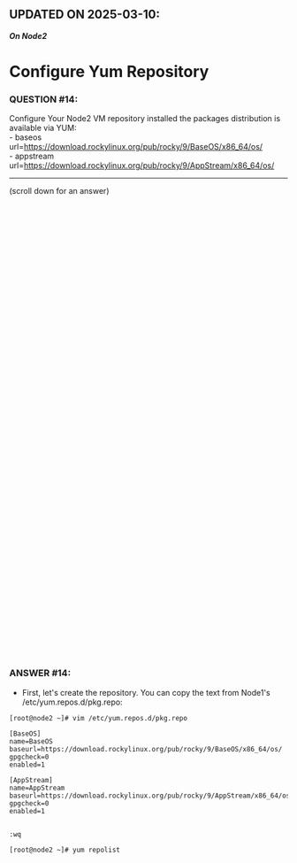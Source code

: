 ## UPDATED ON 2025-03-10:

***On Node2***

# Configure Yum Repository

### QUESTION #14:
Configure Your Node2 VM repository installed the packages distribution is available via YUM: \
     - baseos url=https://download.rockylinux.org/pub/rocky/9/BaseOS/x86_64/os/ \
     - appstream url=https://download.rockylinux.org/pub/rocky/9/AppStream/x86_64/os/ 

***
(scroll down for an answer)

<br/><br/><br/><br/><br/><br/><br/><br/><br/><br/><br/><br/><br/><br/><br/><br/><br/><br/><br/><br/><br/><br/><br/><br/>
<br/><br/><br/><br/><br/><br/><br/><br/><br/><br/><br/><br/><br/><br/><br/><br/><br/><br/><br/><br/><br/><br/><br/><br/>

### ANSWER #14:

* First, let's create the repository.  You can copy the text from Node1's /etc/yum.repos.d/pkg.repo:
```
[root@node2 ~]# vim /etc/yum.repos.d/pkg.repo

[BaseOS]
name=BaseOS
baseurl=https://download.rockylinux.org/pub/rocky/9/BaseOS/x86_64/os/
gpgcheck=0
enabled=1

[AppStream]
name=AppStream
baseurl=https://download.rockylinux.org/pub/rocky/9/AppStream/x86_64/os/
gpgcheck=0
enabled=1


:wq
```

```
[root@node2 ~]# yum repolist
```
